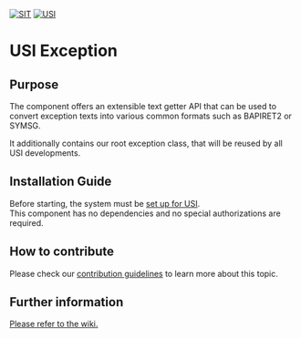 <!-- Links used on this page (Declaration) -->
[CONTRIBUTING]:   ./docs/CONTRIBUTING.md
[WIKI]:           ../../wiki
[SYSTEM_SETUP]:   https://github.com/SchwarzIT/sap-usi#getting-started



[![SIT](https://img.shields.io/badge/SIT-About%20us-%236e1e6e)](https://it.schwarz/en)
[![USI](https://img.shields.io/badge/USI-More%20Software-blue)](https://github.com/SchwarzIT/sap-usi)

# USI Exception
## Purpose
The component offers an extensible text getter API that can be used to convert exception texts into various common formats such as BAPIRET2 or SYMSG.

It additionally contains our root exception class, that will be reused by all USI developments.

## Installation Guide
Before starting, the system must be [set up for USI][SYSTEM_SETUP].   
This component has no dependencies and no special authorizations are required.

## How to contribute
Please check our [contribution guidelines][CONTRIBUTING] to learn more about this topic.

## Further information
[Please refer to the wiki.][WIKI]
